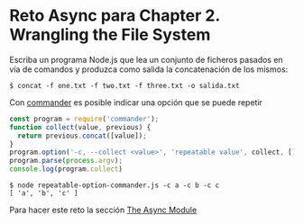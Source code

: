 # Reto Async para Chapter 2. Wrangling the File System

Escriba un programa Node.js que lea  un conjunto de ficheros pasados en vía de comandos y produzca como salida la concatenación de los mismos:

```
$ concat -f one.txt -f two.txt -f three.txt -o salida.txt
```

Con [commander](https://www.npmjs.com/package/commander?activeTab=readme) es posible indicar una opción que se puede repetir

```js
const program = require('commander');
function collect(value, previous) {
  return previous.concat([value]);
}
program.option('-c, --collect <value>', 'repeatable value', collect, []);
program.parse(process.argv);
console.log(program.collect)
```

```
$ node repeatable-option-commander.js -c a -c b -c c
[ 'a', 'b', 'c' ]
```

Para hacer este reto la sección [The Async Module]({{site.baseurl}}/tema2-async/async-js    )